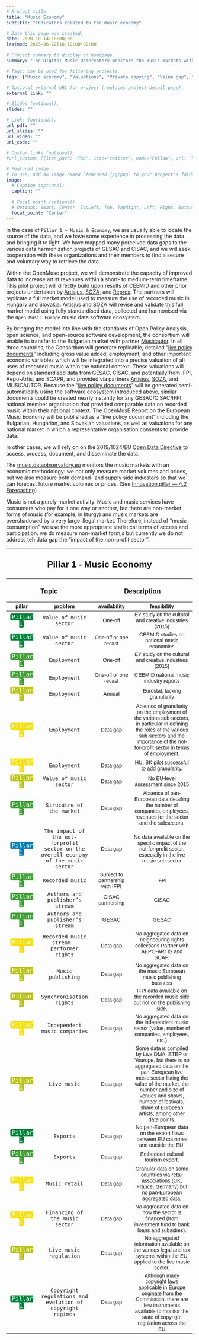 ```yaml
---
# Project title.
title: "Music Economy"
subtitle: "Indicators related to the music economy"

# Date this page was created.
date: 2020-10-14T10:00:00
lastmod: 2023-06-22T16:10:00+02:00

# Project summary to display on homepage.
summary: "The Digital Music Observatory monitors the music markets with an economic methodology: we not only measure market volumes and prices, but we also measure both demand- and supply side indicators so that we can forecast future market volumes or prices."

# Tags: can be used for filtering projects.
tags: ["Music economy", "Valuations", "Private copying", "Value gap", "Music industry"]

# Optional external URL for project (replaces project detail page).
external_link: ""

# Slides (optional).
slides: ""

# Links (optional).
url_pdf: ""
url_slides: ""
url_video: ""
url_code: ""

# Custom links (optional).
#url_custom: [{icon_pack: "fab", icon="twitter", name="Follow", url: "https://twitter.com/antaldaniel"}]

# Featured image
# To use, add an image named `featured.jpg/png` to your project's folder. 
image:
  # Caption (optional)
  caption: ""
  
  # Focal point (optional)
  # Options: Smart, Center, TopLeft, Top, TopRight, Left, Right, BottomLeft, Bottom, BottomRight
  focal_point: "Center"
---
```


In the case of `Pillar 1 – Music & Economy`, we are usually able to
locate the source of the data, and we have some experience in processing
the data and bringing it to light. We have mapped many perceived data
gaps to the various data harmonization projects of GESAC and CISAC, and
we will seek cooperation with these organizations and their members to
find a secure and voluntary way to retrieve the data.

Within the OpenMuse project, we will demonstrate the capacity of improved data
to increase artist revenues within a short- to medium-term timeframe. This pilot project will directly build upon results of CEEMID and other prior projects undertaken by [Artisjus](/authors/aritsjus), [SOZA](/authors/soza), and [Reprex](/authors/reprex). The partners will replicate a full market model used to measure the use of recorded music in Hungary and Slovakia. [Artisjus](/authors/aritsjus) and [SOZA](/authors/soza) will revise and validate this full market model using fully standardised data, collected and harmonised via the `Open Music Europe` music data software ecosystem.

By bringing the model into line with the standards of Open Policy Analysis, open science, and open-source software development, the consortium will enable its transfer to the Bulgarian market with partner [Musicautor](/authors/musicautor). In all three countries, the Consortium will generate replicable, detailed “[live policy documents](https://reprex.nl/apps/smart-policy-documents/)” including gross value added, employment, and other important economic variables which will be integrated into a precise valuation of all uses of recorded music within the national context. These valuations will depend on standardised data from GESAC, CISAC, and potentially from IFPI, Aepo-Artis, and SCAPR, and provided via partners [Artisjus](/authors/aritsjus), [SOZA](/authors/soza), and MUSICAUTOR. Because the “[live policy documents](https://reprex.nl/apps/smart-policy-documents/)” will be generated semi-automatically using the software ecosystem introduced above, similar documents could be created nearly instantly for any GESAC/CISAC/IFPI
national member organisation that provided comparable data on recorded music within their national context. The OpenMusE Report on the European Music Economy will be published as a “live policy document” including the Bulgarian, Hungarian, and Slovakian valuations, as well as valuations for any national market in which a representative organisation consents to provide data. 

In other cases, we will rely on on the 2019/1024/EU [Open Data Directive]((https://eur-lex.europa.eu/legal-content/EN/TXT/?uri=celex%3A32019L1024)) to access, process, document, and disseminate the data.

The [music.dataobservatory.eu](https://data.music.dataobservatory.eu/music-economy.html) monitors the music markets with an economic methodology: we not only measure market volumes and prices, but we also measure both demand- and supply side indicators so that we can forecast future market volumes or prices. (See [Innovation pillar — 4.2 Forecasting](https://data.music.dataobservatory.eu/innovation.html))

Music is not a purely market activity. Music and music services have consumers who pay for it one way or another, but there are non-market forms of music (for example, in liturgy) and music markets are overshadowed by a very large illegal market. Therefore, instead of “music consumption” we use the more appropriate statistical terms of access and participation.  we do measure non-market form,s but currently we do not address teh data gap the “impact of the non-profit sector”.

<table class=" lightable-classic lightable-striped" style="font-size: 14px; font-family: &quot;Arial Narrow&quot;, &quot;Source Sans Pro&quot;, sans-serif; width: auto !important; margin-left: auto; margin-right: auto;">
<thead>
<tr>
<th style="padding-bottom:0; padding-left:3px;padding-right:3px;text-align: center; font-weight: bold; font-size: 24px;" colspan="4">

Pillar 1 - Music Economy

</th>
</tr>
<tr>
<th style="padding-bottom:0; padding-left:3px;padding-right:3px;text-align: center; text-decoration: underline; font-size: 18px;" colspan="2">

Topic

</th>
<th style="padding-bottom:0; padding-left:3px;padding-right:3px;text-align: center; text-decoration: underline; font-size: 18px;" colspan="2">

Description

</th>
</tr>
<tr>
<th style="text-align:center;">
pillar
</th>
<th style="text-align:center;">
problem
</th>
<th style="text-align:center;">
availability
</th>
<th style="text-align:center;">
feasibility
</th>
</tr>
</thead>
<tbody>
<tr>
<td style="text-align:center;width: 10em; font-family: monospace;">
<span
style="     color: white !important;border-radius: 4px; padding-right: 4px; padding-left: 4px; background-color: #00843A !important;font-size: 16px;">Pillar
1</span>
</td>
<td style="text-align:center;width: 15em; font-family: monospace;">
Value of music sector
</td>
<td style="text-align:center;width: 20em; ">
One-off
</td>
<td style="text-align:center;width: 60em; ">
EY study on the cultural and creative industries (2015)
</td>
</tr>
<tr>
<td style="text-align:center;width: 10em; font-family: monospace;">
<span
style="     color: white !important;border-radius: 4px; padding-right: 4px; padding-left: 4px; background-color: #00843A !important;font-size: 16px;">Pillar
1</span>
</td>
<td style="text-align:center;width: 15em; font-family: monospace;">
Value of music sector
</td>
<td style="text-align:center;width: 20em; ">
One-off or one recast
</td>
<td style="text-align:center;width: 60em; ">
CEEMID studies on national music economies
</td>
</tr>
<tr>
<td style="text-align:center;width: 10em; font-family: monospace;">
<span
style="     color: white !important;border-radius: 4px; padding-right: 4px; padding-left: 4px; background-color: #3EA135 !important;font-size: 16px;">Pillar
1</span>
</td>
<td style="text-align:center;width: 15em; font-family: monospace;">
Employment
</td>
<td style="text-align:center;width: 20em; ">
One-off
</td>
<td style="text-align:center;width: 60em; ">
EY study on the cultural and creative industries (2015)
</td>
</tr>
<tr>
<td style="text-align:center;width: 10em; font-family: monospace;">
<span
style="     color: white !important;border-radius: 4px; padding-right: 4px; padding-left: 4px; background-color: #3EA135 !important;font-size: 16px;">Pillar
1</span>
</td>
<td style="text-align:center;width: 15em; font-family: monospace;">
Employment
</td>
<td style="text-align:center;width: 20em; ">
One-off or one recast
</td>
<td style="text-align:center;width: 60em; ">
CEEMID national music industry reports
</td>
</tr>
<tr>
<td style="text-align:center;width: 10em; font-family: monospace;">
<span
style="     color: white !important;border-radius: 4px; padding-right: 4px; padding-left: 4px; background-color: #BAC615 !important;font-size: 16px;">Pillar
1</span>
</td>
<td style="text-align:center;width: 15em; font-family: monospace;">
Employment
</td>
<td style="text-align:center;width: 20em; ">
Annual
</td>
<td style="text-align:center;width: 60em; ">
Eurostat, lacking granularity
</td>
</tr>
<tr>
<td style="text-align:center;width: 10em; font-family: monospace;">
<span
style="     color: white !important;border-radius: 4px; padding-right: 4px; padding-left: 4px; background-color: #FAE000 !important;font-size: 16px;">Pillar
1</span>
</td>
<td style="text-align:center;width: 15em; font-family: monospace;">
Employment
</td>
<td style="text-align:center;width: 20em; ">
Data gap
</td>
<td style="text-align:center;width: 60em; ">
Absence of granularity on the employment of the various sub-sectors, in
particular in defining the roles of the various sub-sectors and the
importance of the not-for-profit sector in terms of employment.
</td>
</tr>
<tr>
<td style="text-align:center;width: 10em; font-family: monospace;">
<span
style="     color: white !important;border-radius: 4px; padding-right: 4px; padding-left: 4px; background-color: #FAE000 !important;font-size: 16px;">Pillar
1</span>
</td>
<td style="text-align:center;width: 15em; font-family: monospace;">
Employment
</td>
<td style="text-align:center;width: 20em; ">
Data gap
</td>
<td style="text-align:center;width: 60em; ">
HU, SK pilot successful to add granularity.
</td>
</tr>
<tr>
<td style="text-align:center;width: 10em; font-family: monospace;">
<span
style="     color: white !important;border-radius: 4px; padding-right: 4px; padding-left: 4px; background-color: #BAC615 !important;font-size: 16px;">Pillar
1</span>
</td>
<td style="text-align:center;width: 15em; font-family: monospace;">
Value of music sector
</td>
<td style="text-align:center;width: 20em; ">
Data gap
</td>
<td style="text-align:center;width: 60em; ">
No EU-level assessment since 2015
</td>
</tr>
<tr>
<td style="text-align:center;width: 10em; font-family: monospace;">
<span
style="     color: white !important;border-radius: 4px; padding-right: 4px; padding-left: 4px; background-color: #3EA135 !important;font-size: 16px;">Pillar
1</span>
</td>
<td style="text-align:center;width: 15em; font-family: monospace;">
Strucutre of the market
</td>
<td style="text-align:center;width: 20em; ">
Data gap
</td>
<td style="text-align:center;width: 60em; ">
Absence of pan-European data detailing the number of companies,
employees, revenues for the sector and the subsectors.
</td>
</tr>
<tr>
<td style="text-align:center;width: 10em; font-family: monospace;">
<span
style="     color: white !important;border-radius: 4px; padding-right: 4px; padding-left: 4px; background-color: #007CBB !important;font-size: 16px;">Pillar
1</span>
</td>
<td style="text-align:center;width: 15em; font-family: monospace;">
The impact of the not-forprofit sector on the overall economy of the
music sector
</td>
<td style="text-align:center;width: 20em; ">
Data gap
</td>
<td style="text-align:center;width: 60em; ">
No data available on the specific impact of the not-for-profit sector,
especially in the live music sub-sector
</td>
</tr>
<tr>
<td style="text-align:center;width: 10em; font-family: monospace;">
<span
style="     color: white !important;border-radius: 4px; padding-right: 4px; padding-left: 4px; background-color: #3EA135 !important;font-size: 16px;">Pillar
1</span>
</td>
<td style="text-align:center;width: 15em; font-family: monospace;">
Recorded music
</td>
<td style="text-align:center;width: 20em; ">
Subject to partnership with IFPI
</td>
<td style="text-align:center;width: 60em; ">
IFPI
</td>
</tr>
<tr>
<td style="text-align:center;width: 10em; font-family: monospace;">
<span
style="     color: white !important;border-radius: 4px; padding-right: 4px; padding-left: 4px; background-color: #3EA135 !important;font-size: 16px;">Pillar
1</span>
</td>
<td style="text-align:center;width: 15em; font-family: monospace;">
Authors and publisher’s stream
</td>
<td style="text-align:center;width: 20em; ">
CISAC partnership
</td>
<td style="text-align:center;width: 60em; ">
CISAC
</td>
</tr>
<tr>
<td style="text-align:center;width: 10em; font-family: monospace;">
<span
style="     color: white !important;border-radius: 4px; padding-right: 4px; padding-left: 4px; background-color: #3EA135 !important;font-size: 16px;">Pillar
1</span>
</td>
<td style="text-align:center;width: 15em; font-family: monospace;">
Authors and publisher’s stream
</td>
<td style="text-align:center;width: 20em; ">
GESAC
</td>
<td style="text-align:center;width: 60em; ">
GESAC
</td>
</tr>
<tr>
<td style="text-align:center;width: 10em; font-family: monospace;">
<span
style="     color: white !important;border-radius: 4px; padding-right: 4px; padding-left: 4px; background-color: #FAE000 !important;font-size: 16px;">Pillar
1</span>
</td>
<td style="text-align:center;width: 15em; font-family: monospace;">
Recorded music stream - performer rights
</td>
<td style="text-align:center;width: 20em; ">
Data gap
</td>
<td style="text-align:center;width: 60em; ">
No aggregated data on neighbouring rights collections Partner with
AEPO-ARTIS and SCAP.
</td>
</tr>
<tr>
<td style="text-align:center;width: 10em; font-family: monospace;">
<span
style="     color: white !important;border-radius: 4px; padding-right: 4px; padding-left: 4px; background-color: #BAC615 !important;font-size: 16px;">Pillar
1</span>
</td>
<td style="text-align:center;width: 15em; font-family: monospace;">
Music publishing
</td>
<td style="text-align:center;width: 20em; ">
Data gap
</td>
<td style="text-align:center;width: 60em; ">
No aggregated data on the music European music publishing business
</td>
</tr>
<tr>
<td style="text-align:center;width: 10em; font-family: monospace;">
<span
style="     color: white !important;border-radius: 4px; padding-right: 4px; padding-left: 4px; background-color: #BAC615 !important;font-size: 16px;">Pillar
1</span>
</td>
<td style="text-align:center;width: 15em; font-family: monospace;">
Synchronisation rights
</td>
<td style="text-align:center;width: 20em; ">
Data gap
</td>
<td style="text-align:center;width: 60em; ">
IFPI data available on the recorded music side but not on the publishing
side.
</td>
</tr>
<tr>
<td style="text-align:center;width: 10em; font-family: monospace;">
<span
style="     color: white !important;border-radius: 4px; padding-right: 4px; padding-left: 4px; background-color: #FAE000 !important;font-size: 16px;">Pillar
1</span>
</td>
<td style="text-align:center;width: 15em; font-family: monospace;">
Independent music companies
</td>
<td style="text-align:center;width: 20em; ">
Data gap
</td>
<td style="text-align:center;width: 60em; ">
No aggregated data on the independent music sector (value, number of
companies, employees, etc.)
</td>
</tr>
<tr>
<td style="text-align:center;width: 10em; font-family: monospace;">
<span
style="     color: white !important;border-radius: 4px; padding-right: 4px; padding-left: 4px; background-color: #BAC615 !important;font-size: 16px;">Pillar
1</span>
</td>
<td style="text-align:center;width: 15em; font-family: monospace;">
Live music
</td>
<td style="text-align:center;width: 20em; ">
Data gap
</td>
<td style="text-align:center;width: 60em; ">
Some data is compiled by Live DMA, ETEP or Yourope, but there is no
aggregated data on the pan-European live music sector listing the value
of the market, the number and size of venues and shows, number of
festivals, share of European artists, among other data points.
</td>
</tr>
<tr>
<td style="text-align:center;width: 10em; font-family: monospace;">
<span
style="     color: white !important;border-radius: 4px; padding-right: 4px; padding-left: 4px; background-color: #00843A !important;font-size: 16px;">Pillar
1</span>
</td>
<td style="text-align:center;width: 15em; font-family: monospace;">
Exports
</td>
<td style="text-align:center;width: 20em; ">
Data gap
</td>
<td style="text-align:center;width: 60em; ">
No pan-European data on the export flows between EU countries and
outside the EU.
</td>
</tr>
<tr>
<td style="text-align:center;width: 10em; font-family: monospace;">
<span
style="     color: white !important;border-radius: 4px; padding-right: 4px; padding-left: 4px; background-color: #3EA135 !important;font-size: 16px;">Pillar
1</span>
</td>
<td style="text-align:center;width: 15em; font-family: monospace;">
Exports
</td>
<td style="text-align:center;width: 20em; ">
Data gap
</td>
<td style="text-align:center;width: 60em; ">
Embedded cultural tourism export.
</td>
</tr>
<tr>
<td style="text-align:center;width: 10em; font-family: monospace;">
<span
style="     color: white !important;border-radius: 4px; padding-right: 4px; padding-left: 4px; background-color: #FAE000 !important;font-size: 16px;">Pillar
1</span>
</td>
<td style="text-align:center;width: 15em; font-family: monospace;">
Music retail
</td>
<td style="text-align:center;width: 20em; ">
Data gap
</td>
<td style="text-align:center;width: 60em; ">
Granular data on some countries via retail associations (UK, France,
Germany) but no pan-European aggregated data.
</td>
</tr>
<tr>
<td style="text-align:center;width: 10em; font-family: monospace;">
<span
style="     color: white !important;border-radius: 4px; padding-right: 4px; padding-left: 4px; background-color: #FAE000 !important;font-size: 16px;">Pillar
1</span>
</td>
<td style="text-align:center;width: 15em; font-family: monospace;">
Financing of the music sector
</td>
<td style="text-align:center;width: 20em; ">
Data gap
</td>
<td style="text-align:center;width: 60em; ">
No aggregated data on how the sector is financed (from investment fund
to bank loans and subsidies).
</td>
</tr>
<tr>
<td style="text-align:center;width: 10em; font-family: monospace;">
<span
style="     color: white !important;border-radius: 4px; padding-right: 4px; padding-left: 4px; background-color: #BAC615 !important;font-size: 16px;">Pillar
1</span>
</td>
<td style="text-align:center;width: 15em; font-family: monospace;">
Live music regulation
</td>
<td style="text-align:center;width: 20em; ">
Data gap
</td>
<td style="text-align:center;width: 60em; ">
No aggregated information available on the various legal and tax systems
within the EU applied to the live music sector.
</td>
</tr>
<tr>
<td style="text-align:center;width: 10em; font-family: monospace;">
<span
style="     color: white !important;border-radius: 4px; padding-right: 4px; padding-left: 4px; background-color: #00843A !important;font-size: 16px;">Pillar
1</span>
</td>
<td style="text-align:center;width: 15em; font-family: monospace;">
Copyright regulations and evolution of copyright regimes
</td>
<td style="text-align:center;width: 20em; ">
Data gap
</td>
<td style="text-align:center;width: 60em; ">
Although many copyright laws applicable in Europe originate from the
Commission, there are few instruments available to monitor the state of
copyright regulation across the EU
</td>
</tr>
</tbody>
</table>

